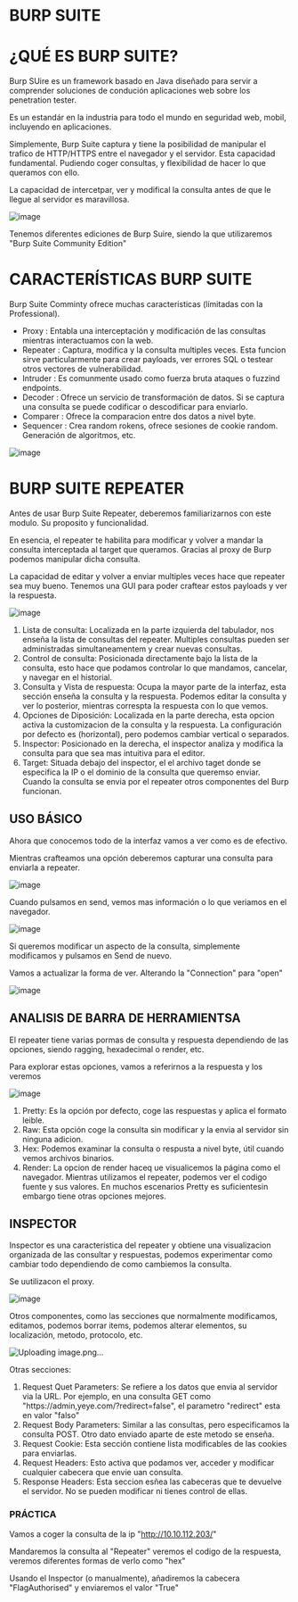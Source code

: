 # BURP SUITE

# ¿QUÉ ES BURP SUITE?

Burp SUire es un framework basado en Java diseñado para servir a comprender soluciones de condución aplicaciones web sobre los penetration tester.

Es un estandár en la industria para todo el mundo en seguridad web, mobil, incluyendo en aplicaciones.

Simplemente, Burp Suite captura y tiene la posibilidad de manipular el trafico de HTTP/HTTPS entre el navegador y el servidor. Esta capacidad fundamental. Pudiendo coger consultas, y flexibilidad de hacer lo que queramos con ello.

La capacidad de intercetpar, ver y modifical la consulta antes de que le llegue al servidor es maravillosa.

![image](https://github.com/user-attachments/assets/0b166ebd-8150-4d47-92e6-53ed8a53a193)

Tenemos diferentes ediciones de Burp Suire, siendo la que utilizaremos "Burp Suite Community Edition"

# CARACTERÍSTICAS BURP SUITE

Burp Suite Comminty ofrece muchas caracteristicas (límitadas con la Professional).

- Proxy : Entabla una interceptación y modificación de las consultas mientras interactuamos con la web.
- Repeater : Captura, modifica y la consulta multiples veces. Esta funcion sirve particularmente para crear payloads, ver errores SQL o testear otros vectores de vulnerabilidad.
- Intruder : Es comunmente usado como fuerza bruta ataques o fuzzind endpoints.
- Decoder : Ofrece un servicio de transformación de datos. Si se captura una consulta se puede codificar o descodificar para enviarlo.
- Comparer : Ofrece la comparacion entre dos datos a nivel byte.
- Sequencer : Crea random rokens, ofrece sesiones de cookie random. Generación de algoritmos, etc.

![image](https://github.com/user-attachments/assets/7ec2e559-b1ee-4fcd-bfd7-e9686b4c3771)

# BURP SUITE REPEATER

Antes de usar Burp Suite Repeater, deberemos familiarizarnos con este modulo. Su proposito y funcionalidad.

En esencia, el repeater te habilita para modificar y volver a mandar la consulta interceptada al target que queramos. Gracias al proxy de Burp podemos manipular dicha consulta.

La capacidad de editar y volver a enviar multiples veces hace que repeater sea muy bueno. Tenemos una GUI para poder craftear estos payloads y ver la respuesta.

![image](https://github.com/user-attachments/assets/272b30ba-55d2-44f0-a388-3c558f7a30a7)

1. Lista de consulta: Localizada en la parte izquierda del tabulador, nos enseña la lista de consultas del repeater. Multiples consultas pueden ser administradas simultaneamentem y crear nuevas consultas.
2. Control de consulta: Posicionada directamente bajo la lista de la consulta, esto hace que podamos controlar lo que mandamos, cancelar, y navegar en el historial.
3. Consulta y Vista de respuesta: Ocupa la mayor parte de la interfaz, esta sección enseña la consulta y la respuesta. Podemos editar la consulta y ver lo posterior, mientras correspta la respuesta con lo que vemos.
4. Opciones de Diposición: Localizada en la parte derecha, esta opcion activa la customizacion de la consulta y la respuesta. La configuración por defecto es (horizontal), pero podemos cambiar vertical o separados.
5. Inspector: Posicionado en la derecha, el inspector analiza y modifica la consulta para que sea mas intuitiva para el editor.
6. Target: Situada debajo del inspector, el el archivo taget donde se especifica la IP o el dominio de la consulta que queremso enviar. Cuando la consulta se envia por el repeater otros componentes del Burp funcionan.

## USO BÁSICO

Ahora que conocemos todo de la interfaz vamos a ver como es de efectivo.

Mientras crafteamos una opción deberemos capturar una consulta para enviarla a repeater.

![image](https://github.com/user-attachments/assets/ea3bdf28-8ba8-4694-bd4f-c22a1fcc876c)

Cuando pulsamos en send, vemos mas información o lo que veriamos en el navegador.

![image](https://github.com/user-attachments/assets/9bc7561b-c779-4109-a974-ff64bc3131b9)

Si queremos modificar un aspecto de la consulta, simplemente modificamos y pulsamos en Send de nuevo. 

Vamos a actualizar la forma de ver. Alterando la "Connection" para "open" 

![image](https://github.com/user-attachments/assets/61a7f1e8-e112-46ce-b223-b7ed615503b9)

## ANALISIS DE BARRA DE HERRAMIENTSA

El repeater tiene varias pormas de consulta y respuesta dependiendo de las opciones, siendo ragging, hexadecimal o render, etc.

Para explorar estas opciones, vamos a referirnos a la respuesta y los veremos

![image](https://github.com/user-attachments/assets/47592229-8ef1-4fe0-b962-5b555b7cafb7)

1. Pretty: Es la opción por defecto, coge las respuestas y aplica el formato leible.
2. Raw: Esta opción coge la consulta sin modificar y la envia al servidor sin ninguna adicion.
3. Hex: Podemos examinar la consulta o respusta a nivel byte, útil cuando vemos archivos binarios.
4. Render: La opcion de render haceq ue visualicemos la página como el navegador. Mientras utilizamos el repeater, podemos ver el codigo fuente y sus valores. En muchos escenarios Pretty es suficientesin embargo tiene otras opciones mejores.

## INSPECTOR

Inspector es una caracteristica del repeater y obtiene una visualizacion organizada de las consultar y respuestas, podemos experimentar como cambiar todo dependiendo de como cambiemos la consulta.

Se uutilizacon el proxy.

![image](https://github.com/user-attachments/assets/5ab08e7f-268b-4202-b4b7-fdfdeab76e19)

Otros componentes, como las secciones que normalmente modificamos, editamos, podemos borrar items, podemos alterar elementos, su localización, metodo, protocolo, etc.

![Uploading image.png…]()

Otras secciones:

1. Request Quet Parameters: Se refiere a los datos que envia al servidor via la URL. Por ejemplo, en una consulta GET como "https://admin,yeye.com/?redirect=false", el parametro "redirect" esta en valor "falso"
2. Request Body Parameters: Similar a las consultas, pero especificamos la consulta POST. Otro dato enviado aparte de este metodo se enseña.
3. Request Cookie: Esta sección contiene lista modificables de las cookies para enviarlas.
4. Request Headers: Esto activa que podamos ver, acceder y modificar cualquier cabecera que envie uan consulta.
5. Response Headers: Esta seccion esñea las cabeceras que te devuelve el servidor. No se pueden modificar ni tienes control de ellas.

### PRÁCTICA

Vamos a coger la consulta de la ip "http://10.10.112.203/"

Mandaremos la consulta al "Repeater" veremos el codigo de la respuesta, veremos diferentes formas de verlo como "hex"

Usando el Inspector (o manualmente), añadiremos la cabecera "FlagAuthorised" y enviaremos el valor "True" 




